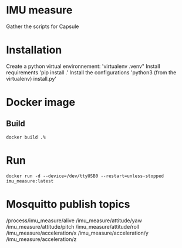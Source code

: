 # IMU measure
Gather the scripts for Capsule

# Installation
Create a python virtual environnement: 'virtualenv .venv"
Install requirements 'pip install .'
Install the configurations 'python3 (from the virtualenv) install.py'

# Docker image
## Build
`docker build .%`

# Run
`docker run -d --device=/dev/ttyUSB0 --restart=unless-stopped imu_measure:latest`

# Mosquitto publish topics
/process/imu_measure/alive
/imu_measure/attitude/yaw
/imu_measure/attitude/pitch
/imu_measure/attitude/roll
/imu_measure/acceleration/x
/imu_measure/acceleration/y
/imu_measure/acceleration/z
